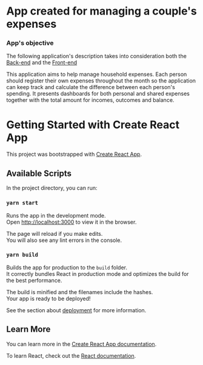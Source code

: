 # App created for managing a couple's expenses

### App's objective

The following application's description takes into consideration both the [Back-end](https://github.com/GuiziBr/expenses) and the [Front-end](https://github.com/GuiziBr/expenses_portal)

This application aims to help manage household expenses. Each person should register their own expenses throughout the month so the application can keep track and calculate the difference between each person's spending. It presents dashboards for both personal and shared expenses together with the total amount for incomes, outcomes and balance.

# Getting Started with Create React App

This project was bootstrapped with [Create React App](https://github.com/facebook/create-react-app).

## Available Scripts

In the project directory, you can run:

### `yarn start`

Runs the app in the development mode.\
Open [http://localhost:3000](http://localhost:3000) to view it in the browser.

The page will reload if you make edits.\
You will also see any lint errors in the console.

### `yarn build`

Builds the app for production to the `build` folder.\
It correctly bundles React in production mode and optimizes the build for the best performance.

The build is minified and the filenames include the hashes.\
Your app is ready to be deployed!

See the section about [deployment](https://facebook.github.io/create-react-app/docs/deployment) for more information.

## Learn More

You can learn more in the [Create React App documentation](https://facebook.github.io/create-react-app/docs/getting-started).

To learn React, check out the [React documentation](https://reactjs.org/).
